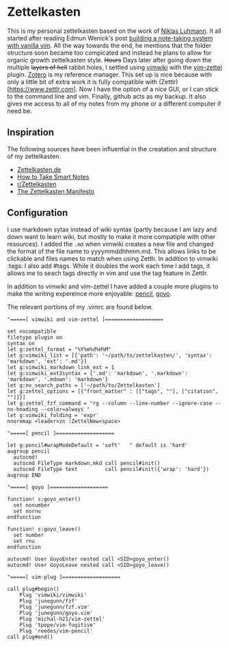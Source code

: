 # Zettelkasten

This is my personal zettelkasten based on the work of [Niklas Luhmann](https://en.wikipedia.org/wiki/Niklas_Luhmann). It all started after reading Edmun Wenick's post [building a note-taking system with vanilla vim](https://www.edwinwenink.xyz/posts/42-vim_notetaking/). All the way towards the end, he mentions that the folder structure soon became too compicated and instead he plans to allow for organic growth zettelkasten style. ~~Hours~~ Days later after going down the multiple ~~layers of hell~~ rabbit holes, I settled using [vimwiki](https://github.com/vimwiki) with the [vim-zettel](https://github.com/michal-h21/vim-zettel) plugin. [Zotero](https://www.zotero.org) is my reference manager. This set up is nice because with only a little bit of extra work it is fully compatible with (Zettlr)[https://www.zettlr.com]. Now I have the option of a nice GUI, or I can stick to the command line and vim. Finally, github acts as my backup. It also gives me access to all of my notes from my phone or a different computer if need be.  

## Inspiration

The following sources have been influential in the creatation and structure of my zettelkasten.
- [Zettelkasten.de](https://zettelkasten.de)
- [How to Take Smart Notes](https://takesmartnotes.com)
- [r/Zettelkasten](https://www.reddit.com/r/Zettelkasten/)
- [The Zettelkasten Manifesto](https://www.youtube.com/watch?v=c5Tst3-zcWI)

## Configuration

I use markdown sytax instead of wiki syntax (partly because I am lazy and down want to learn wiki, but mostly to make it more compatiple with other resources). I added the `.md` when vimwiki creates a new file and changed the format of the file name to yyyymmddhhmm.md. This allows links to be clickable and files names to match when using Zettlr. In addition to vimwiki :tags: I also add #tags. While it doubles the work each time I add tags, it allows me to seach tags directly in vim and use the tag feature in Zettlr.

In addition to vimwiki and vim-zettel I have added a couple more plugins to make the writing expereince more enjoyable: [pencil](https://github.com/reedes/vim-pencil), [goyo](https://github.com/junegunn/goyo.vim). 

The relevant portions of my .vimrc are found below.

```vim
"=====[ vimwiki and vim-zettel ]===================

set nocompatible
filetype plugin on
syntax on
let g:zettel_format = "%Y%m%d%H%M"
let g:vimwiki_list = [{'path': '~/path/to/zettelkasten/', 'syntax': 'markdown', 'ext': '.md'}]
let g:vimwiki_markdown_link_ext = 1
let g:vimwiki_ext2syntax = {'.md': 'markdown', '.markdown': 'markdown', '.mdown': 'markdown'}
let g:nv_search_paths = ['~/path/to/Zettelkasten']
let g:zettel_options = [{"front_matter" : [["tags", ""], ["citation", ""]]}]
let g:zettel_fzf_command = "rg --column --line-number --ignore-case --no-heading --color=always "
let g:vimwiki_folding = 'expr'
nnoremap <leader>zn :ZettelNew<space>

"=====[ pencil ]===================

let g:pencil#wrapModeDefault = 'soft'   " default is 'hard'
augroup pencil
  autocmd!
  autocmd FileType markdown,mkd call pencil#init()
  autocmd FileType text         call pencil#init({'wrap': 'hard'})
augroup END

"=====[ goyo ]===================

function! s:goyo_enter()
  set nonumber
  set nornu
endfunction

function! s:goyo_leave()
  set number
  set rnu
endfunction

autocmd! User GoyoEnter nested call <SID>goyo_enter()
autocmd! User GoyoLeave nested call <SID>goyo_leave()

"=====[ vim-plug ]===================

call plug#begin()
    Plug 'vimwiki/vimwiki'
    Plug 'junegunn/fzf'
    Plug 'junegunn/fzf.vim'
    Plug 'junegunn/goyo.vim'
    Plug 'michal-h21/vim-zettel'
    Plug 'tpope/vim-fugitive'
    Plug 'reedes/vim-pencil'
call plug#end()
```
